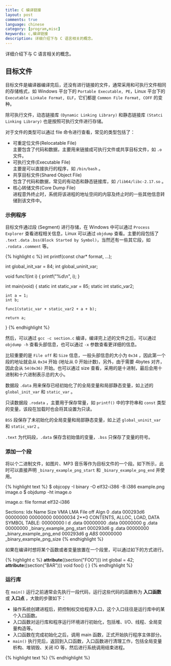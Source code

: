 ```yaml
---
title: C 编译链接
layout: post
comments: true
language: chinese
category: [program,misc]
keywords: c,编译链接
description: 详细介绍下与 C 语言相关的概念。
---
```


详细介绍下与 C 语言相关的概念。

<!-- more -->

## 目标文件

目标文件是编译器编译完后，还没有进行链接的文件，通常采用和可执行文件相同的存储格式，如 Windows 平台下的 `Portable Executable, PE`，Linux 平台下的 `Executable Linkale Format, ELF`，它们都是 `Common File Format, COFF` 的变种。

除可执行文件，动态链接库 `(Dynamic Linking Library)` 和静态链接库 `(Statci Linking Library)` 也是按照可执行文件进行存储。

对于文件的类型可以通过 file 命令进行查看，常见的类型包括了：

* 可重定位文件(Relocatable File)<br>主要包含了代码和数据，主要用来链接成可执行文件或共享目标文件，如 `.o` 文件。
* 可执行文件(Executable File)<br>主要是可以直接执行的程序，如 `/bin/bash` 。
* 共享目标文件(Shared Object File)<br>包含了代码和数据，常见的有动态和静态链接库，如 `/lib64/libc-2.17.so` 。
* 核心转储文件(Core Dump File)<br>进程意外终止时，系统将该进程的地址空间的内容及终止时的一些其他信息转储到该文件中。

### 示例程序

目标文件通过段 (Segment) 进行存储，在 Windows 中可以通过 `Process Explorer` 查看进程相关信息，Linux 可以通过 `objdump` 查看。主要的段包括了 `.text` `.data` `.bss(Block Started by Symbol)`，当然还有一些其它段，如 `.rodata` `.comment` 等。

{% highlight c %}
int printf(const char* format, ...);

int global_init_var = 84;
int global_uninit_var;

void func1(int i)
{
    printf("%d\n", i);
}

int main(void)
{
    static int static_var = 85;
    static int static_var2;

    int a = 1;
    int b;

    func1(static_var + static_var2 + a + b);

    return a;
}
{% endhighlight %}

然后，可以通过 `gcc -c section.c` 编译，编译完上述的文件之后，可以通过 `objdump -h` 查看头部信息，也可以通过 `-x` 参数查看更详细的信息。

比较重要的是 `File off` 和 `Size` 信息，一般头部信息的大小为 `0x34` ，因此第一个段的地址就会从 `0x34` 开始 (地址从 0 开始计数)，另外，由于需要 4bytes 对齐，因此会从 `54(0x36)` 开始。也可以通过 size 查看，采用的是十进制，最后会用十进制和十六进制表示总的大小。

数据段 `.data` 用来保存已经初始化了的全局变量和局部静态变量，如上述的 `global_init_var` 和 `static_var` 。

只读数据段 `.rodata` ，主要用于保存常量，如 `printf()` 中的字符串和 `const` 类型的变量，该段在加载时也会将其设置为只读。

`BSS` 段保存了未初始化的全局变量和局部静态变量，如上述 `global_uninit_var` 和 `static_var2` 。

<!--
正常应该是 8 字节，但是查看时只有 4 字节，通过符号表(Symbol Table)可以看到，只有 static_var2 保存在 .bss 段，而 global_uninit_var 未存放在任何段，只是一个未定义的 COMMON 符号。这与不同的语言和编译器实现有关，有些编译器会将全局的为初始化变量存放在目标文件 .bss 段，有些则不存放，只是预留一个未定义的全局变量符号，等到最终链接成可执行文件时再在 .bss 段分配空间。
-->

`.text` 为代码段，`.data` 保存含初始值的变量，`.bss` 只保存了变量的符号。


### 添加一个段

将以个二进制文件，如图片、MP3 音乐等作为目标文件的一个段。如下所示，此时可以直接声明 `_binary_example_png_start` 和 `_binary_example_png_end` 并使用。

{% highlight text %}
$ objcopy -I binary -O elf32-i386 -B i386 example.png image.o
$ objdump -ht image.o

image.o:     file format elf32-i386

Sections:
Idx Name          Size      VMA       LMA       File off  Algn
  0 .data         000293d6  00000000  00000000  00000034  2**0
                  CONTENTS, ALLOC, LOAD, DATA
SYMBOL TABLE:
00000000 l    d  .data	00000000 .data
00000000 g       .data	00000000 _binary_example_png_start
000293d6 g       .data	00000000 _binary_example_png_end
000293d6 g       *ABS*	00000000 _binary_example_png_size
{% endhighlight %}

如果在编译时想将某个函数或者变量放置在一个段里，可以通过如下的方式进行。

{% highlight c %}
__attribute__((section("FOO"))) int global = 42;
__attribute__((section("BAR"))) void foo() { }
{% endhighlight %}

### 运行库

在 `main()` 运行之前通常会先执行一段代码，运行这些代码的函数称为 **入口函数** 或 **入口点** ，大致的步骤如下：

* 操作系统创建进程后，把控制权交给程序入口，这个入口往往是运行库中的某个入口函数。
* 入口函数对运行库和程序运行环境进行初始化，包括堆、I/O、线程、全局变量构造等。
* 入口函数在完成初始化之后，调用 main 函数，正式开始执行程序主体部分。
* `main()` 执行完后，返回到入口函数，入口函数进行清理工作，包括全局变量析构、堆销毁、关闭 IO 等，然后进行系统调用结束进程。



{% highlight text %}
{% endhighlight %}
